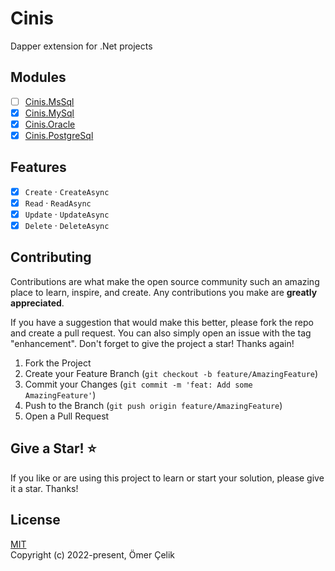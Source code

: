 ﻿# Cinis

Dapper extension for .Net projects

## Modules

- [ ] [Cinis.MsSql](Source/Cinis.MsSql)
- [x] [Cinis.MySql](Source/Cinis.MySql)
- [x] [Cinis.Oracle](Source/Cinis.Oracle)
- [x] [Cinis.PostgreSql](Source/Cinis.PostgreSql)

## Features

- [x] ```Create``` · ```CreateAsync```
- [x] ```Read``` · ```ReadAsync```
- [x] ```Update``` · ```UpdateAsync```
- [x] ```Delete``` · ```DeleteAsync```

## Contributing

Contributions are what make the open source community such an amazing place to learn, inspire, and create. Any contributions you make are **greatly appreciated**.

If you have a suggestion that would make this better, please fork the repo and create a pull request. You can also simply open an issue with the tag "enhancement".
Don't forget to give the project a star! Thanks again!

1. Fork the Project
2. Create your Feature Branch (`git checkout -b feature/AmazingFeature`)
3. Commit your Changes (`git commit -m 'feat: Add some AmazingFeature'`)
4. Push to the Branch (`git push origin feature/AmazingFeature`)
5. Open a Pull Request

## Give a Star! ⭐

If you like or are using this project to learn or start your solution, please give it a star. Thanks!

## License

[MIT](https://opensource.org/licenses/MIT)\
Copyright (c) 2022-present, Ömer Çelik
